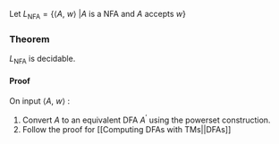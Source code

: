 Let $L_\text{NFA} = \Big\{\big\langle A,\ w\big\rangle\ \big| A\ \text{is a NFA and } A\ \text{accepts }w\Big\}$
### Theorem
$L_{\text{NFA}}$ is decidable.
#### Proof
On input $\big\langle A,\ w\big\rangle$ :
1. Convert $A$ to an equivalent DFA $A^\prime$ using the powerset construction.
2. Follow the proof for [[Computing DFAs with TMs||DFAs]]
